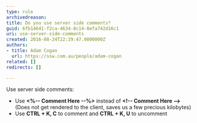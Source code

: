 ```yaml
---
type: rule
archivedreason: 
title: Do you use server side comments?
guid: 6fb14641-f2ca-4634-8c14-8efa742d16c1
uri: use-server-side-comments
created: 2016-08-24T22:29:47.0000000Z
authors:
- title: Adam Cogan
  url: https://ssw.com.au/people/adam-cogan
related: []
redirects: []

---
```


Use server side comments:

* Use  **&lt;%-- Comment Here --%&gt;** instead of  **&lt;!-- Comment Here --&gt;** (Does not get rendered to the client, saves us a few precious kilobytes)
* Use  **CTRL + K, C** to comment and  **CTRL + K, U** to uncomment


<!--endintro-->

